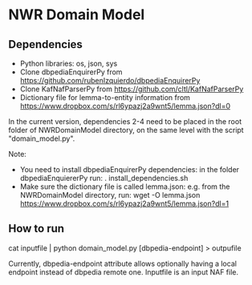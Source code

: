 # NWR Domain Model

## Dependencies

* Python libraries: os, json, sys
* Clone dbpediaEnquirerPy from https://github.com/rubenIzquierdo/dbpediaEnquirerPy
* Clone KafNafParserPy from https://github.com/cltl/KafNafParserPy
* Dictionary file for lemma-to-entity information from https://www.dropbox.com/s/rl6ypazj2a9wnt5/lemma.json?dl=0

In the current version, dependencies 2-4 need to be placed in the root folder of NWRDomainModel directory, on the same level with the script "domain_model.py".

Note:
- You need to install dbpediaEnquirerPy dependencies: in the folder dbpediaEnquiererPy run: . install_dependencies.sh
- Make sure the dictionary file is called lemma.json: e.g. from the NWRDomainModel directory, run: wget -O lemma.json https://www.dropbox.com/s/rl6ypazj2a9wnt5/lemma.json?dl=1

## How to run

cat inputfile | python domain_model.py [dbpedia-endpoint] > outpufile

Currently, dbpedia-endpoint attribute allows optionally having a local endpoint instead of dbpedia remote one. Inputfile is an input NAF file. 
